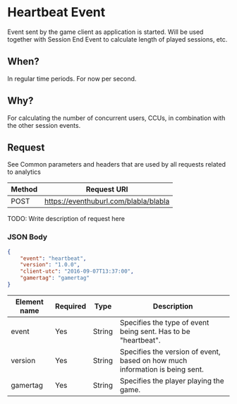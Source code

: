# Heartbeat Event

Event sent by the game client as application is started. Will be used together with Session End Event to calculate length of played sessions, etc.

## When?
In regular time periods. For now per second.

## Why?
For calculating the number of concurrent users, CCUs, in combination with the other session events.

## Request

See Common parameters and headers that are used by all requests related to analytics

Method  | Request URI
------- | -----------
POST    | https://eventhuburl.com/blabla/blabla

TODO: Write description of request here

### JSON Body
```json
{
    "event": "heartbeat",
    "version": "1.0.0",
    "client-utc": "2016-09-07T13:37:00",
    "gamertag": "gamertag"
}
```

Element name       | Required | Type   | Description
------------------ | -------- | ------ | -----------
event              | Yes      | String | Specifies the type of event being sent. Has to be "heartbeat".
version            | Yes      | String | Specifies the version of event, based on how much information is being sent.
gamertag           | Yes      | String | Specifies the player playing the game.